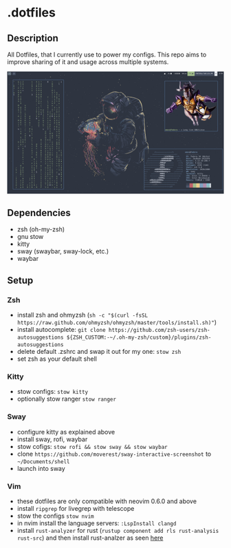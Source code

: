 # .dotfiles

## Description
All Dotfiles, that I currently use to power my configs. This repo aims to improve sharing of it and usage across multiple systems.

![ultra rice](./.github/images/screenshot.png)

## Dependencies
- zsh (oh-my-zsh)
- gnu stow
- kitty
- sway (swaybar, sway-lock, etc.)
- waybar

## Setup
### Zsh
- install zsh and ohmyzsh (``sh -c "$(curl -fsSL https://raw.github.com/ohmyzsh/ohmyzsh/master/tools/install.sh)"``)
- install autocomplete: ``git clone https://github.com/zsh-users/zsh-autosuggestions ${ZSH_CUSTOM:-~/.oh-my-zsh/custom}/plugins/zsh-autosuggestions``
- delete default .zshrc and swap it out for my one: `stow zsh`
- set zsh as your default shell
### Kitty
- stow configs: `stow kitty`
- optionally stow ranger `stow ranger`
### Sway
- configure kitty as explained above
- install sway, rofi, waybar
- stow cofigs: `stow rofi && stow sway && stow waybar`
- clone `https://github.com/moverest/sway-interactive-screenshot` to `~/Documents/shell` 
- launch into sway
### Vim
- these dotfiles are only compatible with neovim 0.6.0 and above
- install `ripgrep` for livegrep with telescope
- stow the configs `stow nvim`
- in nvim install the language servers: `:LspInstall clangd`
- install `rust-analyzer` for rust (`rustup component add rls rust-analysis rust-src`) and then install rust-analzer as seen [here](https://rust-analyzer.github.io/manual.html#rust-analyzer-language-server-binary)

